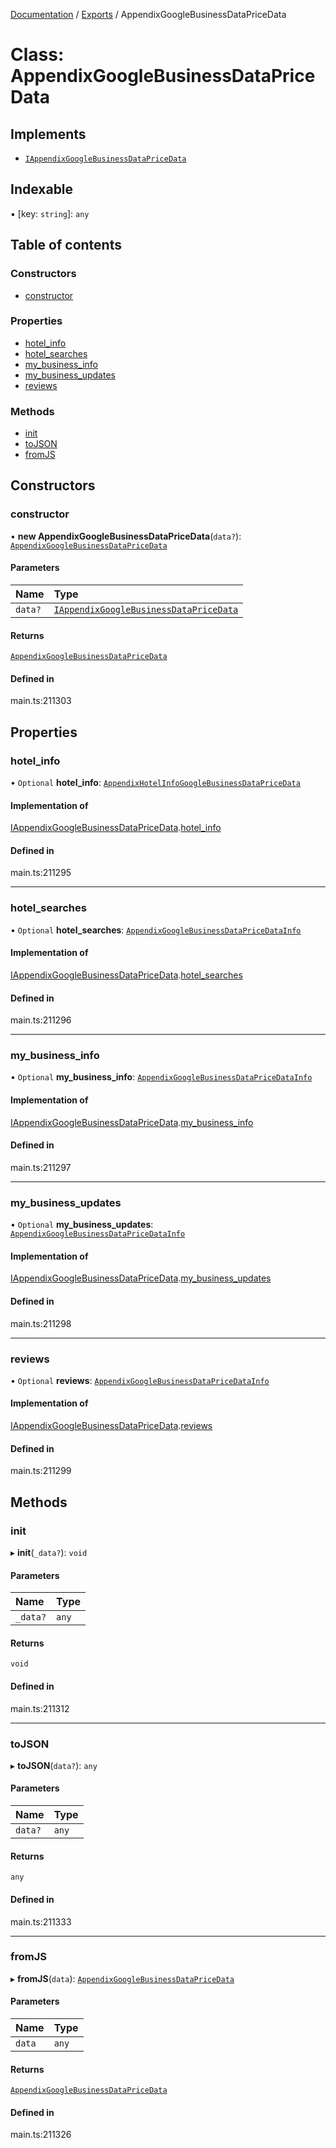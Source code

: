 [Documentation](../README.md) / [Exports](../modules.md) / AppendixGoogleBusinessDataPriceData

# Class: AppendixGoogleBusinessDataPriceData

## Implements

- [`IAppendixGoogleBusinessDataPriceData`](../interfaces/IAppendixGoogleBusinessDataPriceData.md)

## Indexable

▪ [key: `string`]: `any`

## Table of contents

### Constructors

- [constructor](AppendixGoogleBusinessDataPriceData.md#constructor)

### Properties

- [hotel\_info](AppendixGoogleBusinessDataPriceData.md#hotel_info)
- [hotel\_searches](AppendixGoogleBusinessDataPriceData.md#hotel_searches)
- [my\_business\_info](AppendixGoogleBusinessDataPriceData.md#my_business_info)
- [my\_business\_updates](AppendixGoogleBusinessDataPriceData.md#my_business_updates)
- [reviews](AppendixGoogleBusinessDataPriceData.md#reviews)

### Methods

- [init](AppendixGoogleBusinessDataPriceData.md#init)
- [toJSON](AppendixGoogleBusinessDataPriceData.md#tojson)
- [fromJS](AppendixGoogleBusinessDataPriceData.md#fromjs)

## Constructors

### constructor

• **new AppendixGoogleBusinessDataPriceData**(`data?`): [`AppendixGoogleBusinessDataPriceData`](AppendixGoogleBusinessDataPriceData.md)

#### Parameters

| Name | Type |
| :------ | :------ |
| `data?` | [`IAppendixGoogleBusinessDataPriceData`](../interfaces/IAppendixGoogleBusinessDataPriceData.md) |

#### Returns

[`AppendixGoogleBusinessDataPriceData`](AppendixGoogleBusinessDataPriceData.md)

#### Defined in

main.ts:211303

## Properties

### hotel\_info

• `Optional` **hotel\_info**: [`AppendixHotelInfoGoogleBusinessDataPriceData`](AppendixHotelInfoGoogleBusinessDataPriceData.md)

#### Implementation of

[IAppendixGoogleBusinessDataPriceData](../interfaces/IAppendixGoogleBusinessDataPriceData.md).[hotel_info](../interfaces/IAppendixGoogleBusinessDataPriceData.md#hotel_info)

#### Defined in

main.ts:211295

___

### hotel\_searches

• `Optional` **hotel\_searches**: [`AppendixGoogleBusinessDataPriceDataInfo`](AppendixGoogleBusinessDataPriceDataInfo.md)

#### Implementation of

[IAppendixGoogleBusinessDataPriceData](../interfaces/IAppendixGoogleBusinessDataPriceData.md).[hotel_searches](../interfaces/IAppendixGoogleBusinessDataPriceData.md#hotel_searches)

#### Defined in

main.ts:211296

___

### my\_business\_info

• `Optional` **my\_business\_info**: [`AppendixGoogleBusinessDataPriceDataInfo`](AppendixGoogleBusinessDataPriceDataInfo.md)

#### Implementation of

[IAppendixGoogleBusinessDataPriceData](../interfaces/IAppendixGoogleBusinessDataPriceData.md).[my_business_info](../interfaces/IAppendixGoogleBusinessDataPriceData.md#my_business_info)

#### Defined in

main.ts:211297

___

### my\_business\_updates

• `Optional` **my\_business\_updates**: [`AppendixGoogleBusinessDataPriceDataInfo`](AppendixGoogleBusinessDataPriceDataInfo.md)

#### Implementation of

[IAppendixGoogleBusinessDataPriceData](../interfaces/IAppendixGoogleBusinessDataPriceData.md).[my_business_updates](../interfaces/IAppendixGoogleBusinessDataPriceData.md#my_business_updates)

#### Defined in

main.ts:211298

___

### reviews

• `Optional` **reviews**: [`AppendixGoogleBusinessDataPriceDataInfo`](AppendixGoogleBusinessDataPriceDataInfo.md)

#### Implementation of

[IAppendixGoogleBusinessDataPriceData](../interfaces/IAppendixGoogleBusinessDataPriceData.md).[reviews](../interfaces/IAppendixGoogleBusinessDataPriceData.md#reviews)

#### Defined in

main.ts:211299

## Methods

### init

▸ **init**(`_data?`): `void`

#### Parameters

| Name | Type |
| :------ | :------ |
| `_data?` | `any` |

#### Returns

`void`

#### Defined in

main.ts:211312

___

### toJSON

▸ **toJSON**(`data?`): `any`

#### Parameters

| Name | Type |
| :------ | :------ |
| `data?` | `any` |

#### Returns

`any`

#### Defined in

main.ts:211333

___

### fromJS

▸ **fromJS**(`data`): [`AppendixGoogleBusinessDataPriceData`](AppendixGoogleBusinessDataPriceData.md)

#### Parameters

| Name | Type |
| :------ | :------ |
| `data` | `any` |

#### Returns

[`AppendixGoogleBusinessDataPriceData`](AppendixGoogleBusinessDataPriceData.md)

#### Defined in

main.ts:211326
